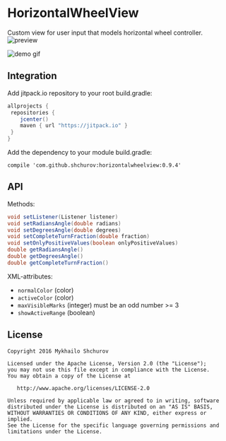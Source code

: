 # HorizontalWheelView
Custom view for user input that models horizontal wheel controller.
![preview](https://i.imgur.com/wWYbR8R.png)

![demo gif](http://i.giphy.com/vH1qSxcwBBOiQ.gif)

Integration
-------

Add jitpack.io repository to your root build.gradle:
```groovy
allprojects {
 repositories {
    jcenter()
    maven { url "https://jitpack.io" }
 }
}
```
Add the dependency to your module build.gradle:

`compile 'com.github.shchurov:horizontalwheelview:0.9.4'`

API
-------

Methods:
```java
void setListener(Listener listener)
void setRadiansAngle(double radians)
void setDegreesAngle(double degrees)
void setCompleteTurnFraction(double fraction)
void setOnlyPositiveValues(boolean onlyPositiveValues)
double getRadiansAngle()
double getDegreesAngle()
double getCompleteTurnFraction()
```

XML-attributes:
* `normalColor` (color)
* `activeColor` (color) 
* `maxVisibleMarks` (integer) must be an odd number >= 3
* `showActiveRange` (boolean)


License
-------

    Copyright 2016 Mykhailo Shchurov

    Licensed under the Apache License, Version 2.0 (the "License");
    you may not use this file except in compliance with the License.
    You may obtain a copy of the License at

       http://www.apache.org/licenses/LICENSE-2.0

    Unless required by applicable law or agreed to in writing, software
    distributed under the License is distributed on an "AS IS" BASIS,
    WITHOUT WARRANTIES OR CONDITIONS OF ANY KIND, either express or implied.
    See the License for the specific language governing permissions and
    limitations under the License.
